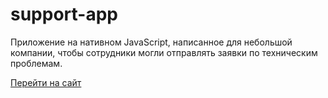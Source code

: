 # support-app
Приложение на нативном JavaScript, написанное для небольшой компании, чтобы сотрудники могли отправлять заявки по техническим проблемам. 

<a target="_blank" href="https://support-app-ef94d.firebaseapp.com/">Перейти на сайт</a>
